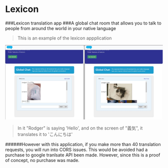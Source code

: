 # Lexicon
###Lexicon translation app
###A global chat room that allows you to talk to people from around the world in your native language

> This is an example of the lexicon appplication


![Lexicon Example](./assets/images/lexicon_example.JPG "Lexicon Example")

> In it "Rodger" is saying 'Hello', and on the screen of "義気", it translates it to 'こんにちは'

######However with this application, if you make more than 40 translation requests, you will run into CORS issues. This would be avoided had a purchase to google tranlsate API been made. However, since this is a proof of concept, no purchase was made.
